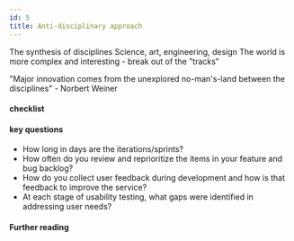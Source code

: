 ```yaml
---
id: 5
title: Anti-disciplinary approach
---
```


The synthesis of disciplines
Science, art, engineering, design
The world is more complex and interesting - break out of the "tracks"

"Major innovation comes from the unexplored no-man's-land between the disciplines" - Norbert Weiner 

#### checklist


#### key questions
- How long in days are the iterations/sprints?
- How often do you review and reprioritize the items in your feature and bug backlog?
- How do you collect user feedback during development and how is that feedback to improve the service?
- At each stage of usability testing, what gaps were identified in addressing user needs?


#### Further reading
